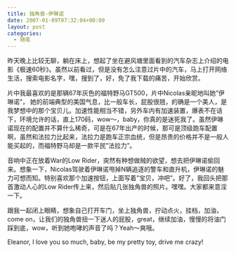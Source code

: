 ```yaml
---
title: 独角兽-伊琳诺
date: 2007-01-09T07:32:04+00:00
layout: post
categories:
  - 随笔
---
```

昨天晚上比较无聊，躺在床上，想起了坐在避风塘里面看到的汽车杂志上介绍的电影《极速60秒》。虽然以前看过，但是没有怎么注意过片中的汽车，马上打开网络生活，搜索电影名字，嘿，搜到了，好，免了我下载的痛苦，开始欣赏。

片中我最喜欢的是那辆67年灰色的福特野马GT500，片中Nicolas亲昵地叫她&#8221;伊琳诺&#8221;， 她的前端典型的美国气息，比一般车长，屁股很翘，的确是一个美人，是我梦想中的那个宝贝儿。加速性能相当不错，另外车内有加速装置，爆表不在话下，环境允许的话，直上170码，wow～，baby，你真的是迷死我了。虽然伊琳诺现在的配置并不算什么稀奇，可是在67年出产的时候，那可是顶级跑车配置啊，虽然和法拉力比起来，法拉力是跑车正宗血统，但是昂贵的价格并不是一般人能买起的，而福特野马却是一款平民&#8221;法拉力&#8221;。

音响中正在放着War的Low Rider，突然有种想做贼的欲望，想去把伊琳诺偷回来。想象一下，Nicolas驾驶着伊琳诺甩掉N辆追逐的警车和直升机，伊琳诺的魅力可想而知。特别喜欢那个加速按钮，上面写着&#8221;宝贝，冲吧&#8221;。好了，我回头把那首激动人心的Low Rider传上来，然后贴几张独角兽的照片。嘿嘿。大家都来意淫一下。

跟我一起闭上眼睛，想象自己打开车门，坐上独角兽，拧动点火，挂档，加油，come on，让我们的独角兽扭一下迷人的屁股，great，继续加油，慢慢的将油门踩到底，wow，听到她咆哮的声音了吗？Yeah～爽哦。

Eleanor, I love you so much, baby, be my pretty toy, drive me crazy!
